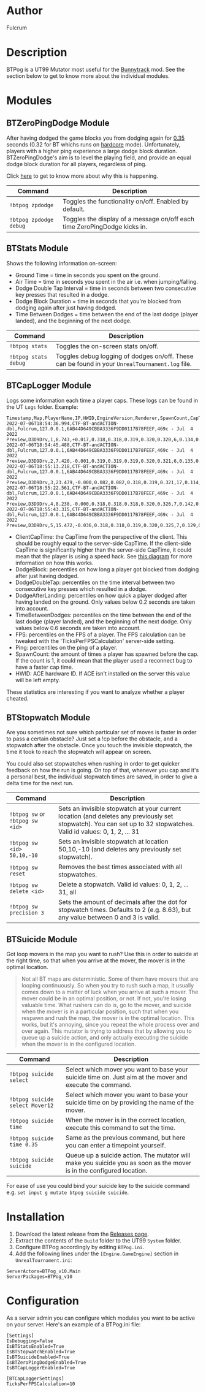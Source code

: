 # Author
Fulcrum

# Description
BTPog is a UT99 Mutator most useful for the [Bunnytrack](https://github.com/mbovijn/BTPlusPlusTE_beta3) mod. See the section below to get to know more about the individual modules.

# Modules

## BTZeroPingDodge Module
After having dodged the game blocks you from dodging again for [0.35](https://github.com/mbovijn/UT99/blob/master/Engine/PlayerPawn.uc#L4254) seconds (0.32 for BT whichs runs on [hardcore](https://github.com/mbovijn/UT99/blob/master/Botpack/DeathMatchPlus.uc#L139) mode). Unfortunately, players with a higher ping experience a large dodge block duration. BTZeroPingDodge's aim is to level the playing field, and provide an equal dodge block duration for all players, regardless of ping.

Click [here](https://github.com/mbovijn/BTPog/blob/master/DodgeBlock.md) to get to know more about why this is happening.

| Command                                           | Description
| ---                                               | ---
| `!btpog zpdodge`                                  | Toggles the functionality on/off. Enabled by default.
| `!btpog zpdodge debug`                            | Toggles the display of a message on/off each time ZeroPingDodge kicks in.

## BTStats Module
Shows the following information on-screen:
- Ground Time = time in seconds you spent on the ground.
- Air Time = time in seconds you spent in the air i.e. when jumping/falling.
- Dodge Double Tap Interval = time in seconds between two consecutive key presses that resulted in a dodge.
- Dodge Block Duration = time in seconds that you're blocked from dodging again after just having dodged.
- Time Between Dodges = time between the end of the last dodge (player landed), and the beginning of the next dodge.

| Command                                           | Description
| ---                                               | ---
| `!btpog stats`                                    | Toggles the on-screen stats on/off.
| `!btpog stats debug`                              | Toggles debug logging of dodges on/off. These can be found in your `UnrealTournament.log` file.

## BTCapLogger Module
Logs some information each time a player caps. These logs can be found in the UT `Logs` folder. Example:
```
Timestamp,Map,PlayerName,IP,HWID,EngineVersion,Renderer,SpawnCount,CapTime,ClientCapTime,DodgeBlock_1PC,DodgeBlock_5PC,DodgeBlock_25PC,DodgeBlock_50PC,DodgeBlock_100PC,DodgeBlock_Count,DodgeDoubleTap_1PC,DodgeDoubleTap_5PC,DodgeDoubleTap_25PC,DodgeDoubleTap_50PC,DodgeDoubleTap_100PC,DodgeDoubleTap_Count,DodgeAfterLanding_1PC,DodgeAfterLanding_5PC,DodgeAfterLanding_25PC,DodgeAfterLanding_50PC,DodgeAfterLanding_100PC,DodgeAfterLanding_Count,TimeBetweenDodges_1PC,TimeBetweenDodges_5PC,TimeBetweenDodges_25PC,TimeBetweenDodges_50PC,TimeBetweenDodges_100PC,TimeBetweenDodges_Count,FPS_1PC,FPS_5PC,FPS_25PC,FPS_50PC,Ping_1PC,Ping_5PC,Ping_25PC,Ping_50PC
2022-07-06T18:54:36.994,CTF-BT-andACTION-dbl,Fulcrum,127.0.0.1,6AB44D649CBBA3336F9DD0117B78FEEF,469c - Jul  4 2022 Preview,D3D9Drv,1,8.743,+0.017,0.318,0.318,0.319,0.320,0.320,6,0.134,0.134,0.155,0.158,0.218,7,0.000,0.000,0.000,0.000,0.000,0,0.471,0.471,0.471,0.500,0.501,3,47,136,142,144,94,94,94,94
2022-07-06T18:54:45.488,CTF-BT-andACTION-dbl,Fulcrum,127.0.0.1,6AB44D649CBBA3336F9DD0117B78FEEF,469c - Jul  4 2022 Preview,D3D9Drv,2,7.420,-0.001,0.319,0.319,0.319,0.320,0.321,6,0.135,0.135,0.162,0.183,0.233,7,0.000,0.000,0.000,0.000,0.000,0,0.466,0.466,0.466,0.493,0.513,3,138,142,142,144,95,95,95,95
2022-07-06T18:55:13.218,CTF-BT-andACTION-dbl,Fulcrum,127.0.0.1,6AB44D649CBBA3336F9DD0117B78FEEF,469c - Jul  4 2022 Preview,D3D9Drv,3,23.479,-0.000,0.082,0.082,0.318,0.319,0.321,17,0.114,0.114,0.140,0.150,0.203,17,0.125,0.125,0.159,0.162,0.176,8,0.000,0.000,0.000,0.000,0.000,0,136,142,142,144,92,92,93,94
2022-07-06T18:55:22.561,CTF-BT-andACTION-dbl,Fulcrum,127.0.0.1,6AB44D649CBBA3336F9DD0117B78FEEF,469c - Jul  4 2022 Preview,D3D9Drv,4,8.238,-0.000,0.318,0.318,0.318,0.320,0.326,7,0.142,0.142,0.142,0.171,0.197,7,0.000,0.000,0.000,0.000,0.000,0,0.480,0.480,0.501,0.508,0.541,5,140,142,142,144,93,93,93,93
2022-07-06T18:55:43.315,CTF-BT-andACTION-dbl,Fulcrum,127.0.0.1,6AB44D649CBBA3336F9DD0117B78FEEF,469c - Jul  4 2022 Preview,D3D9Drv,5,15.472,-0.036,0.318,0.318,0.319,0.320,0.325,7,0.129,0.129,0.159,0.168,0.191,7,0.000,0.000,0.000,0.000,0.000,0,0.426,0.426,0.463,0.465,0.513,4,9,140,142,144,9,9,11,151
```
- ClientCapTime: the CapTime from the perspective of the client. This should be roughly equal to the server-side CapTime. If the client-side CapTime is significantly higher than the server-side CapTime, it could mean that the player is using a speed hack. See [this diagram](https://github.com/mbovijn/BTPog/blob/master/Resources/ClientCapTime.drawio.png) for more information on how this works.
- DodgeBlock: percentiles on how long a player got blocked from dodging after just having dodged.
- DodgeDoubleTap: percentiles on the time interval between two consecutive key presses which resulted in a dodge.
- DodgeAfterLanding: percentiles on how quick a player dodged after having landed on the ground. Only values below 0.2 seconds are taken into account.
- TimeBetweenDodges: percentiles on the time between the end of the last dodge (player landed), and the beginning of the next dodge. Only values below 0.6 seconds are taken into account.
- FPS: percentiles on the FPS of a player. The FPS calculation can be tweaked with the 'TicksPerFPSCalculation' server-side setting.
- Ping: percentiles on the ping of a player.
- SpawnCount: the amount of times a player has spawned before the cap. If the count is 1, it could mean that the player used a reconnect bug to have a faster cap time.
- HWID: ACE hardware ID. If ACE isn't installed on the server this value will be left empty.

These statistics are interesting if you want to analyze whether a player cheated.

## BTStopwatch Module
Are you sometimes not sure which particular set of moves is faster in order to pass a certain obstacle? Just set a !cp before the obstacle, and a stopwatch after the obstacle. Once you touch the invisible stopwatch, the time it took to reach the stopwatch will appear on screen.

You could also set stopwatches when rushing in order to get quicker feedback on how the run is going. On top of that, whenever you cap and it's a personal best, the individual stopwatch times are saved, in order to give a delta time for the next run.

| Command                                           | Description
| ---                                               | ---
| `!btpog sw` or `!btpog sw <id>`                   | Sets an invisible stopwatch at your current location (and deletes any previously set stopwatch). You can set up to 32 stopwatches. Valid id values: 0, 1, 2, ... 31
| `!btpog sw <id> 50,10,-10`                        | Sets an invisible stopwatch at location 50,10,-10 (and deletes any previously set stopwatch).
| `!btpog sw reset`                                 | Removes the best times associated with all stopwatches.
| `!btpog sw delete <id>`                           | Delete a stopwatch. Valid id values: 0, 1, 2, ... 31, all
| `!btpog sw precision 3`                           | Sets the amount of decimals after the dot for stopwatch times. Defaults to 2 (e.g. 8.63), but any value between 0 and 3 is valid.

## BTSuicide Module
Got loop movers in the map you want to rush? Use this in order to suicide at the right time, so that when you arrive at the mover, the mover is in the optimal location.

>Not all BT maps are deterministic. Some of them have movers that are looping continuously. So when you try to rush such a map, it usually comes down to a matter of luck when you arrive at such a mover. The mover could be in an optimal position, or not. If not, you're losing valuable time.
What rushers can do is, go to the mover, and suicide when the mover is in a particular position, such that when you respawn and rush the map, the mover is in the optimal location. This works, but it's annoying, since you repeat the whole process over and over again. This mutator is trying to address that by allowing you to queue up a suicide action, and only actually executing the suicide when the mover is in the configured location.

| Command                                            | Description
| ---                                                | ---
| `!btpog suicide select`                            | Select which mover you want to base your suicide time on. Just aim at the mover and execute the command.
| `!btpog suicide select Mover12`                    | Select which mover you want to base your suicide time on by providing the name of the mover.
| `!btpog suicide time`                              | When the mover is in the correct location, execute this command to set the time.
| `!btpog suicide time 0.35`                         | Same as the previous command, but here you can enter a timepoint yourself.
| `!btpog suicide suicide`                           | Queue up a suicide action. The mutator will make you suicide you as soon as the mover is in the configured location.

For ease of use you could bind your suicide key to the suicide command e.g. `set input g mutate btpog suicide suicide`.

# Installation
1. Download the latest release from the [Releases page](https://github.com/mbovijn/BTPog/releases/).
2. Extract the contents of the `Build` folder to the UT99 `System` folder.
3. Configure BTPog accordingly by editing `BTPog.ini`.
4. Add the following lines under the `[Engine.GameEngine]` section in `UnrealTournament.ini`:
```
ServerActors=BTPog_v10.Main
ServerPackages=BTPog_v10
```

# Configuration
As a server admin you can configure which modules you want to be active on your server. Here's an example of a BTPog.ini file:
```
[Settings]
IsDebugging=False
IsBTStatsEnabled=True
IsBTStopwatchEnabled=True
IsBTSuicideEnabled=True
IsBTZeroPingDodgeEnabled=True
IsBTCapLoggerEnabled=True

[BTCapLoggerSettings]
TicksPerFPSCalculation=10
```
